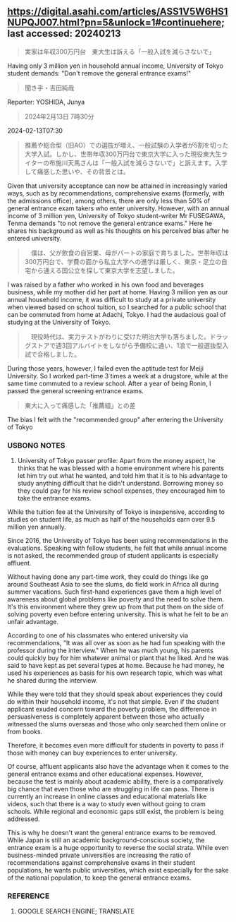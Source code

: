 ## https://digital.asahi.com/articles/ASS1V5W6HS1NUPQJ007.html?pn=5&unlock=1#continuehere; last accessed: 20240213

> 実家は年収300万円台　東大生は訴える「一般入試を減らさないで」

Having only 3 million yen in household annual income, University of Tokyo student demands: "Don't remove the general entrance exams!" 

> 聞き手・吉田純哉

Reporter: YOSHIDA, Junya

> 2024年2月13日 7時30分

2024-02-13T07:30

> 推薦や総合型（旧AO）での選抜が増え、一般試験の入学者が5割を切った大学入試。しかし、世帯年収300万円台で東京大学に入った現役東大生ライターの布施川天馬さんは「一般入試を減らさないで」と訴えます。入学して痛感した思いや、その背景とは。

Given that university acceptance can now be attained in increasingly varied ways, such as by recommendations, comprehensive exams (formerly, with the admissions office), among others, there are only less than 50% of general entrance exam takers who enter university. However, with an annual income of 3 million yen, University of Tokyo student-writer Mr FUSEGAWA, Tenma demands "to not remove the general entrance exams." Here he shares his background as well as his thoughts on his perceived bias after he entered university.


>　僕は、父が飲食の自営業、母がパートの家庭で育ちました。世帯年収は300万円台で、学費の面から私立大学への進学は厳しく、東京・足立の自宅から通える国公立を探して東京大学を志望しました。

I was raised by a father who worked in his own food and beverages business, while my mother did her part at home. Having 3 million yen as our annual household income, it was difficult to study at a private university when viewed based on school tuition, so I searched for a public school that can be commuted from home at Adachi, Tokyo. I had the audacious goal of studying at the University of Tokyo.

>　現役時代は、実力テストがわりに受けた明治大学も落ちました。ドラッグストアで週3回アルバイトをしながら予備校に通い、1浪で一般選抜型入試で合格しました。

During those years, however, I failed even the aptitude test for Meiji University. So I worked part-time 3 times a week at a drugstore, while at the same time commuted to a review school. After a year of being Ronin, I passed the general screening entrance exams. 

> 東大に入って痛感した「推薦組」との差

The bias I felt with the "recommended group" after entering the University of Tokyo


### USBONG NOTES

1) University of Tokyo passer profile: Apart from the money aspect, he thinks that he was blessed with a home environment where his parents let him try out what he wanted, and told him that it is to his advantage to study anything difficult that he didn't understand. Borrowing money so they could pay for his review school expenses, they encouraged him to take the entrance exams.

While the tuition fee at the University of Tokyo is inexpensive, according to studies on student life, as much as half of the households earn over 9.5 million yen annually.

Since 2016, the University of Tokyo has been using recommendations in the evaluations. Speaking with fellow students, he felt that while annual income is not asked, the recommended group of student applicants is especially affluent.

Without having done any part-time work, they could do things like go around Southeast Asia to see the slums, do field work in Africa all during summer vacations. Such first-hand experiences gave them a high level of awareness about global problems like poverty and the need to solve them. It's this environment where they grew up from that put them on the side of solving poverty even before entering university. This is what he felt to be an unfair advantage.

According to one of his classmates who entered university via recommendations, "It was all over as soon as he had fun speaking with the professor during the interview." When he was much young, his parents could quickly buy for him whatever animal or plant that he liked. And he was said to have kept as pet several types at home. Because he had money, he used his experiences as basis for his own research topic, which was what he shared during the interview.

While they were told that they should speak about experiences they could do within their household income, it's not that simple. Even if the student applicant exuded concern toward the poverty problem, the difference in persuasiveness is completely apparent between those who actually witnessed the slums overseas and those who only searched them online or from books.

Therefore, it becomes even more difficult for students in poverty to pass if those with money can buy experiences to enter university.

Of course, affluent applicants also have the advantage when it comes to the general entrance exams and other educational expenses. However, because the test is mainly about academic ability, there is a comparatively big chance that even those who are struggling in life can pass. There is currently an increase in online classes and educational materials like videos, such that there is a way to study even without going to cram schools. While regional and economic gaps still exist, the problem is being addressed.

This is why he doesn't want the general entrance exams to be removed. While Japan is still an academic background-conscious society, the entrance exam is a huge opportunity to reverse the social strata. While even business-minded private universities are increasing the ratio of recommendations against comprehensive exams in their student populations, he wants public universities, which exist especially for the sake of the national population, to keep the general entrance exams.

### REFERENCE

1) GOOGLE SEARCH ENGINE; TRANSLATE